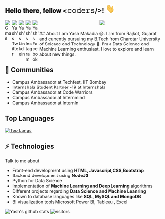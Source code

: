 <h2> 𝐇𝐞𝐥𝐥𝐨 𝐭𝐡𝐞𝐫𝐞, 𝐟𝐞𝐥𝐥𝐨𝐰 <𝚌𝚘𝚍𝚎𝚛𝚜/>! <img src="https://raw.githubusercontent.com/ABSphreak/ABSphreak/master/gifs/Hi.gif" width="30px"></h2>

<img align='right' src='https://user-images.githubusercontent.com/5713670/87202985-820dcb80-c2b6-11ea-9f56-7ec461c497c3.gif' width='200"'>

<a href="https://mailto:yashmakadia1908@gmail.com">
  <img align="left" alt="Gmail" width="22px" src="https://cdn.jsdelivr.net/npm/simple-icons@3.11.0/icons/gmail.svg" />
</a>
<a href="https://twitter.com/Yash_makadia08">
  <img align="left" alt="Yash's Twitter" width="22px" src="https://cdn.jsdelivr.net/npm/simple-icons@v3/icons/twitter.svg" />
</a>
<a href="https://www.linkedin.com/in/yashmakadia07/">
  <img align="left" alt="Yash's Linkdein" width="22px" src="https://cdn.jsdelivr.net/npm/simple-icons@v3/icons/linkedin.svg" />
</a>
<a href="https://www.instagram.com/yash.makadia7/">
  <img align="left" alt="Yash's Instagram" width="22px" src="https://cdn.jsdelivr.net/npm/simple-icons@v3/icons/instagram.svg" />
</a>
<a href="https://www.facebook.com/yash.makadia.39/">
  <img align="left" alt="Yash's Facebook" width="22px" src="https://cdn.jsdelivr.net/npm/simple-icons@3.11.0/icons/facebook.svg" />
</a>
<br/>
<br/>
## About
I am Yash Makadia 😃. I am from Rajkot, Gujarat and currently pursuing my B.Tech from Charotar University of Science and Technology 🏫. I'm a Data Science and Machine Learning enthusiast. I love to explore and learn about new things.

## 👯 Communities
- Campus Ambassador at Techfest, IIT Bombay
- Internshala Student Partner -19 at Internshala
- Campus Ambassador at Code Warriors
- Campus Ambassador at Internmind
- Campus Ambassador at InternIn
## Top Languages
[![Top Langs](https://github-readme-stats.vercel.app/api/top-langs/?username=yash-makadia&layout=compact)](https://github.com/yash-makadia/github-readme-stats)
## ⚡ Technologies
Talk to me about
- Front-end development using **HTML, Javascript,CSS,Bootstrap**
- Backend development using **NodeJS**
- Python for Data Science
- Implementation of **Machine Learning and Deep Learning** algorithms
- Different projects regarding **Data Science and Machine Leanring**
- Known to database languages like **SQL, MySQL and MongoDB**
- BI visualization tools Microsoft Power BI, Tableau , Excel


![Yash's github stats](https://github-readme-stats.vercel.app/api?username=yash-makadia&show_icons=true&theme=highcontrast&count_private=true)
![visitors](https://visitor-badge.glitch.me/badge?page_id=yash-makadia)
